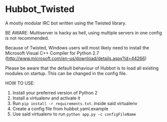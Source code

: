 Hubbot_Twisted
==============

A mostly modular IRC bot written using the Twisted library.

BE AWARE: Multiserver is hacky as hell, using multiple servers in one config is not recommended.

Because of Twisted, Windows users will most likely need to install the Microsoft Visual C++ Compiler for Python 2.7
(http://www.microsoft.com/en-us/download/details.aspx?id=44266)

Please be aware that the default behaviour of Hubbot is to load all existing modules on startup.
This can be changed in the config file.

HOW TO USE:

1. Install your preferred version of Python 2
2. Install a virtualenv and activate it
3. Run `pip install -r requirements.txt`. inside said virtualenv
4. Create a config file from hubbot.yaml.example
5. Use said virtualenv to run `python app.py -c configFileName`
